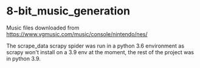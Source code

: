 # 8-bit_music_generation

Music files downloaded from https://www.vgmusic.com/music/console/nintendo/nes/

The scrape_data scrapy spider was run in a python 3.6 environment as scrapy won't install on a 3.9 env at the moment, the rest of the project was in python 3.9.